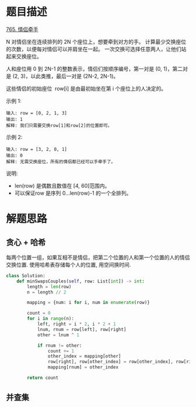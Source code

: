 # 题目描述

[765. 情侣牵手](https://leetcode-cn.com/problems/couples-holding-hands/)

N 对情侣坐在连续排列的 2N 个座位上，想要牵到对方的手。 计算最少交换座位的次数，以便每对情侣可以并肩坐在一起。 一次交换可选择任意两人，让他们站起来交换座位。

人和座位用 0 到 2N-1 的整数表示，情侣们按顺序编号，第一对是 (0, 1)，第二对是 (2, 3)，以此类推，最后一对是 (2N-2, 2N-1)。

这些情侣的初始座位  row[i] 是由最初始坐在第 i 个座位上的人决定的。

示例 1:
```
输入: row = [0, 2, 1, 3]
输出: 1
解释: 我们只需要交换row[1]和row[2]的位置即可。
```

示例 2:
```
输入: row = [3, 2, 0, 1]
输出: 0
解释: 无需交换座位，所有的情侣都已经可以手牵手了。
```

说明:

- len(row) 是偶数且数值在 [4, 60]范围内。
- 可以保证row 是序列 0...len(row)-1 的一个全排列。

# 解题思路

## 贪心 + 哈希

每两个位置一组，如果互相不是情侣，把第二个位置的人和第一个位置的人的情侣交换位置. 使用哈希表存储每个人的位置, 用空间换时间.

```python
class Solution:
    def minSwapsCouples(self, row: List[int]) -> int:
        length = len(row)
        n = length // 2

        mapping = {num: i for i, num in enumerate(row)}

        count = 0
        for i in range(n):
            left, right = i * 2, i * 2 + 1
            lnum, rnum = row[left], row[right]
            other = lnum ^ 1

            if rnum != other:
                count += 1
                other_index = mapping[other]
                row[right], row[other_index] = row[other_index], row[right]
                mapping[rnum] = other_index

        return count
```

## 并查集
